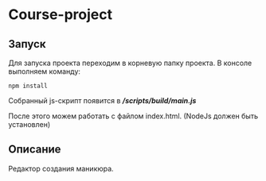 # Course-project

## Запуск

Для запуска проекта переходим в корневую папку проекта. В консоле выполняем команду:
```
npm install
```
Собранный js-скрипт появится в ***/scripts/build/main.js***

 После этого можем работать с файлом index.html. (NodeJs должен быть установлен)

## Описание

Редактор создания маникюра.